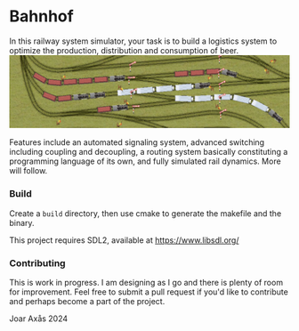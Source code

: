 # Bahnhof
In this railway system simulator, your task is to build a logistics system to optimize the production, distribution and consumption of beer.
![Title picture](assets/png/backgrounds/bahnhoftitle0.png)

Features include an automated signaling system, advanced switching including coupling and decoupling, a routing system basically constituting a programming language of its own, and fully simulated rail dynamics. More will follow.

### Build
Create a `build` directory, then use cmake to generate the makefile and the binary.

This project requires SDL2, available at https://www.libsdl.org/

### Contributing
This is work in progress. I am designing as I go and there is plenty of room for improvement. Feel free to submit a pull request if you'd like to contribute and perhaps become a part of the project.

Joar Axås 2024
